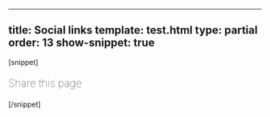 ---
title: Social links
template: test.html
type: partial
order: 13
show-snippet: true
------------------
[snippet]
<!--strong share-->
<div class="wrapper background--black">
    <div class="col-wrap background--dark-grey">
        <div class="col col--fluid-offset-3 col--fluid-9 padding-top-lg--4 padding-bottom-lg--4">
            <p style="font-size: 21px; font-weight: 100;">Share this page</p>
            <div class="col-wrap background--dark-grey">
                <div class="col col--fluid-offset-3 col--fluid-2 separator-right-solid">
                    <img src="../assets/img/pinterest.png" alt="" class="img-responsive">
                </div>
                <div class="col col--fluid-2 separator-right-solid">
                    <img src="../assets/img/twitter.png" alt="" class="img-responsive">
                </div>
                <div class="col col--fluid-2">
                    <img src="../assets/img/facebook.png" alt="" class="img-responsive">
                </div>
            </div>
        </div>
    </div>
</div>
[/snippet]